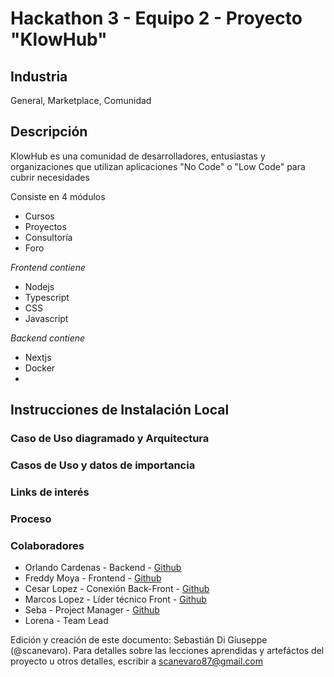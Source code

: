 # Hackathon 3 - Equipo 2 - Proyecto "KlowHub"

## Industria
General, Marketplace, Comunidad

## Descripción

KlowHub es una comunidad de desarrolladores, entusiastas y organizaciones que utilizan aplicaciones "No Code" o "Low Code" para cubrir necesidades

Consiste en 4 módulos
- Cursos
- Proyectos
- Consultoría
- Foro
  
*Frontend contiene*
- Nodejs
- Typescript
- CSS
- Javascript

*Backend contiene*
- Nextjs
- Docker
- 

## Instrucciones de Instalación Local


### Caso de Uso diagramado y Arquitectura


### Casos de Uso y datos de importancia


### Links de interés

### Proceso


### Colaboradores
- Orlando Cardenas - Backend - [Github](https://www.linkedin.com/in/orlando-cardenas-villegas-7a2390248/)
- Freddy Moya - Frontend - [Github](https://www.linkedin.com/in/freddymoya/)
- Cesar Lopez - Conexión Back-Front - [Github](https://www.linkedin.com/in/cesar-lopez-a7226625a/)
- Marcos Lopez - Líder técnico Front - [Github](https://www.linkedin.com/in/marcos-lopez-dev)
- Seba - Project Manager - [Github](https://www.linkedin.com/in/sebadigiuseppe/)
- Lorena - Team Lead

Edición y creación de este documento: Sebastián Di Giuseppe (@scanevaro). Para detalles sobre las lecciones aprendidas y artefáctos del proyecto u otros detalles, escribir a scanevaro87@gmail.com
